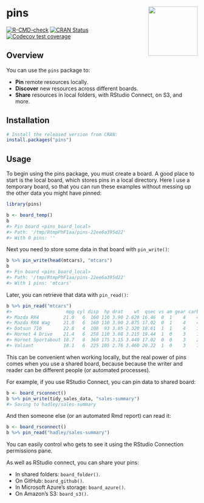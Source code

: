 
# pins <img src="man/figures/logo.png" align="right" width="130px"/>

<!-- badges: start -->

[![R-CMD-check](https://github.com/rstudio/pins/workflows/R-CMD-check/badge.svg)](https://github.com/rstudio/pins/actions)
[![CRAN
Status](https://www.r-pkg.org/badges/version/pins)](https://cran.r-project.org/package=pins)
[![Codecov test
coverage](https://codecov.io/gh/rstudio/pins/branch/master/graph/badge.svg)](https://codecov.io/gh/rstudio/pins?branch=master)
<!-- badges: end -->

## Overview

You can use the `pins` package to:

-   **Pin** remote resources locally.
-   **Discover** new resources across different boards.
-   **Share** resources in local folders, with RStudio Connect, on S3,
    and more.

## Installation

``` r
# Install the released version from CRAN:
install.packages("pins")
```

## Usage

To begin using the pins package, you must create a board. A good place
to start is the local board, which stores pins in a local directory.
Here I use a temporary board, so that you can run these examples without
messing up the other data you might have pinned:

``` r
library(pins)

b <- board_temp()
b
#> Pin board <pins_board_local>
#> Path: '/tmp/RtmpPhF1aa/pins-22ee6a395d22'
#> With 0 pins: ''
```

Next you need to store some data in that board with `pin_write()`:

``` r
b %>% pin_write(head(mtcars), "mtcars")
b
#> Pin board <pins_board_local>
#> Path: '/tmp/RtmpPhF1aa/pins-22ee6a395d22'
#> With 1 pins: 'mtcars'
```

Later, you can retrieve that data with `pin_read()`:

``` r
b %>% pin_read("mtcars")
#>                    mpg cyl disp  hp drat    wt  qsec vs am gear carb
#> Mazda RX4         21.0   6  160 110 3.90 2.620 16.46  0  1    4    4
#> Mazda RX4 Wag     21.0   6  160 110 3.90 2.875 17.02  0  1    4    4
#> Datsun 710        22.8   4  108  93 3.85 2.320 18.61  1  1    4    1
#> Hornet 4 Drive    21.4   6  258 110 3.08 3.215 19.44  1  0    3    1
#> Hornet Sportabout 18.7   8  360 175 3.15 3.440 17.02  0  0    3    2
#> Valiant           18.1   6  225 105 2.76 3.460 20.22  1  0    3    1
```

This can be convenient when working locally, but the real power of pins
comes when you use a shared board, because because the writer and reader
can be different people (or automated processes).

For example, if you use RStudio Connect, you can pin data to shared
board:

``` r
b <- board_rsconnect()
b %>% pin_write(tidy_sales_data, "sales-summary")
#> Saving to hadley/sales-summary
```

And then someone else (or an automated Rmd report) can read it:

``` r
b <- board_rsconnect()
b %>% pin_read("hadley/sales-summary")
```

You can easily control who gets to see it using the RStudio Connection
permissions pane.

As well as RStudio connect, you can share your pins:

-   In shared folders: `board_folder()`.
-   On GitHub: `board_github()`.
-   In Microsoft Azure’s storage: `board_azure()`.
-   On Amazon’s S3: `board_s3()`.

